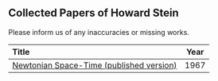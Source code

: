## Collected Papers of Howard Stein

Please inform us of any inaccuracies or missing works.

| Title | Year |
|:------|:----:|
|[Newtonian Space-Time (published version)]()| 1967 |


